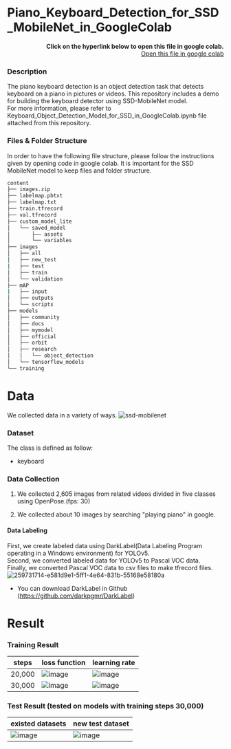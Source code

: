 # Piano_Keyboard_Detection_for_SSD_MobileNet_in_GoogleColab
<p align="right">
  <b>Click on the hyperlink below to open this file in google colab.</b><br>
  <a href="https://colab.research.google.com/gist/dalabdgw/019955b172571a75a1d95269fa5abe54/keyboard_object_detection_model_for_ssd_in_googlecolab.ipynb">Open this file in google colab</a>
</p>

### Description
The piano keyboard detection is an object detection task that detects keyboard on a piano in pictures or videos. This repository includes a demo for building the keyboard detector using SSD-MobileNet model.<br>
For more information, please refer to Keyboard_Object_Detection_Model_for_SSD_in_GoogleColab.ipynb file attached from this repository.

### Files & Folder Structure
In order to have the following file structure, please follow the instructions given by opening code in google colab.
It is important for the SSD MobileNet model to keep files and folder structure.
```bash
content
├── images.zip
├── labelmap.pbtxt
├── labelmap.txt
├── train.tfrecord
├── val.tfrecord
├── custom_model_lite
│   └── saved_model
│       ├── assets
│       └── variables
├── images
│   ├── all
│   ├── new_test
|   ├── test
│   ├── train
│   └── validation
├── mAP
|   ├── input
│   ├── outputs
│   └── scripts
├── models
│   ├── community
│   ├── docs
│   ├── mymodel
│   ├── official
│   ├── orbit
│   ├── research
│   │   └── object_detection
│   └── tensorflow_models
└── training
```

# Data
We collected data in a variety of ways.
![ssd-mobilenet](https://github.com/dalabdgw/Piano_Keyboard_Detection/assets/135303032/8ee67d80-1424-45cd-b142-d7ceaee5b29f)

### Dataset
The class is defined as follow:
- keyboard

### Data Collection
1. We collected 2,605 images from related videos divided in five classes using OpenPose.(fps: 30)

2. We collected about 10 images by searching "playing piano" in google.

#### Data Labeling
First, we create labeled data using DarkLabel(Data Labeling Program operating in a Windows environment) for YOLOv5.<br>
Second, we converted labeled data for YOLOv5 to Pascal VOC data.<br>
Finally, we converted Pascal VOC data to csv files to make tfrecord files.
![259731714-e581d9e1-5ff1-4e64-831b-55168e58180a](https://github.com/dalabdgw/Piano_Keyboard_Detection/assets/135303032/c0b45a18-842d-40b6-ab7b-ef87a1c718b7)
* You can download DarkLabel in Github (https://github.com/darkpgmr/DarkLabel)


# Result 
### Training Result

|steps|loss function|learning rate|
|---|---|---|
|20,000|![image](https://github.com/dalabdgw/Piano_Keyboard_Detection/assets/135303032/ee43dc33-d673-4256-ad93-a155989cf22e)|![image](https://github.com/dalabdgw/Piano_Keyboard_Detection/assets/135303032/c81508a1-c959-45d7-b4a1-c9cb4f4e2dae)|
|30,000|![image](https://github.com/dalabdgw/Piano_Keyboard_Detection/assets/135303032/84db9aec-3935-4b40-b455-6ff9435b1ea5)|![image](https://github.com/dalabdgw/Piano_Keyboard_Detection/assets/135303032/bf929068-6fa3-4150-9943-334791e26f2e)|


### Test Result (tested on models with training steps 30,000)

|existed datasets|new test dataset|
|---|---|
|![image](https://github.com/dalabdgw/Piano_Keyboard_Detection/assets/135303032/07dbe973-d327-4801-89c8-4c3b4fbde5d6)|![image](https://github.com/dalabdgw/Piano_Keyboard_Detection/assets/135303032/b188755b-36da-4e93-b011-492e7cd2900f)|


